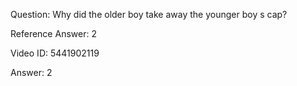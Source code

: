 Question: Why did the older boy take away the younger boy s cap?

Reference Answer: 2

Video ID: 5441902119

Answer: 2

